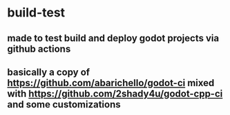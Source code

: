 # build-test
## made to test build and deploy godot projects via github actions
## basically a copy of https://github.com/abarichello/godot-ci mixed with https://github.com/2shady4u/godot-cpp-ci and some customizations